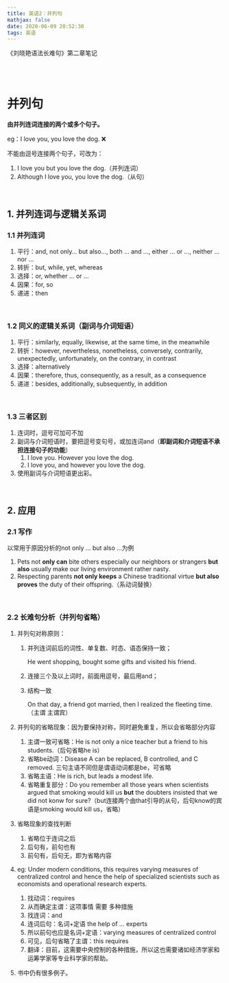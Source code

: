 ```yaml
---
title: 英语2：并列句
mathjax: false
date: 2020-06-09 20:52:30
tags: 英语
---
```




《刘晓艳语法长难句》第二章笔记

<br/>

<!--more-->

<!-- toc -->

<br/>

# 并列句

**由并列连词连接的两个或多个句子。**

eg：I love you, you love the dog. :x:

不能由逗号连接两个句子，可改为：

1. I love you but you love the dog.（并列连词）
2. Although I love you, you love the dog.（从句）

<br/>

## 1. 并列连词与逻辑关系词

### 1.1 并列连词

1. 平行：and, not only… but also…, both … and …, either … or …, neither … nor …
2. 转折：but, while, yet, whereas
3. 选择：or, whether … or …
4. 因果：for, so
5. 递进：then

<br/>

### 1.2 同义的逻辑关系词（副词与介词短语）

1. 平行：similarly, equally, likewise, at the same time, in the meanwhile 
2. 转折：however, nevertheless, nonetheless, conversely, contrarily, unexpectedly, unfortunately, on the contrary, in contrast
3. 选择：alternatively
4. 因果：therefore, thus, consequently, as a result, as a consequence
5. 递进：besides, additionally, subsequently, in addition

<br/>

### 1.3 三者区别

1. 连词时，逗号可加可不加
2. 副词与介词短语时，要把逗号变句号，或加连词and（**即副词和介词短语不承担连接句子的功能**）
	1. I love you. However you love the dog.
	2. I love you, and however you love the dog.
3. 使用副词与介词短语更出彩。

<br/>

## 2. 应用

### 2.1 写作

以常用于原因分析的not only … but also …为例

1. Pets not **only can** bite others especially our neighbors or strangers **but also** usually make our living environment rather nasty.
2. Respecting parents **not only keeps** a Chinese traditional virtue **but also proves** the duty of their offspring.（系动词替换）

<br/>

### 2.2 长难句分析（并列句省略）

1. 并列句对称原则：

	1. 并列连词前后的词性、单复数、时态、语态保持一致；

		He went shopping, bought some gifts and visited his friend.

	2. 连接三个及以上词时，前面用逗号，最后用and；

	3. 结构一致

		On that day, a friend got married, then I realized the fleeting time.（主谓 主谓宾）

2. 并列句的省略现象：因为要保持对称，同时避免重复，所以会省略部分内容

	1. 主谓一致可省略：He is not only a nice teacher but a friend to his students.（后句省略he is）
	2. 省略be动词：Disease A can be replaced, B controlled, and C removed. 三句主语不同但是谓语动词都是be，可省略
	3. 省略主语：He is rich, but leads a modest life.
	4. 省略重复部分：Do you remember all those years when scientists argued that smoking would kill us **but** the doubters insisted that we did not konw for sure?（but连接两个由that引导的从句，后句know的宾语是smoking would kill us，省略）

3. 省略现象的查找判断

	1. 省略位于连词之后
	2. 后句有，前句也有
	3. 前句有，后句无，即为省略内容

4. eg: Under modern conditions, this requires varying measures of centralized control and hence the help of specialized scientists such as economists and operational research experts.

	1. 找动词：requires
	2. 从而确定主谓：这项事情 需要 多种措施
	3. 找连词：and
	4. 连词后句：名词+定语 the help of … experts
	5. 所以前句也应是名词+定语：varying measures of centralized control
	6. 可见，后句省略了主谓：this requires
	7. 翻译：目前，这需要中央控制的各种措施，所以这也需要诸如经济学家和运筹学家等专业科学家的帮助。

5. 书中仍有很多例子。

